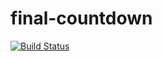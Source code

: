 # final-countdown
[![Build Status](https://travis-ci.org/szeestraten/final-countdown.svg?branch=master)](https://travis-ci.org/szeestraten/final-countdown)
